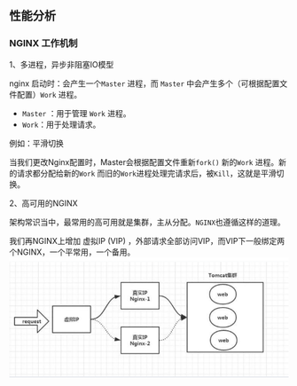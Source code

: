 ## 性能分析

### NGINX 工作机制

1、多进程，异步非阻塞IO模型

nginx 启动时：会产生一个`Master` 进程，而 `Master` 中会产生多个（可根据配置文件配置）`Work` 进程。

- `Master` ：用于管理 `Work` 进程。
- `Work`：用于处理请求。

例如：平滑切换

当我们更改Nginx配置时，Master会根据配置文件重新`fork()` 新的`Work` 进程。新的请求都分配给新的`Work` 而旧的`Work`进程处理完请求后，被`Kill`，这就是平滑切换。

2、高可用的NGINX

架构常识当中，最常用的高可用就是集群，主从分配。`NGINX`也遵循这样的道理。

我们再NGINX上增加 虚拟IP (VIP) ，外部请求全部访问VIP，而VIP下一般绑定两个NGINX，一个平常用，一个备用。![image-20220221205650330](https://raw.githubusercontent.com/yiwenqi/cloudimg/main/data/image-20220221205650330.png)

